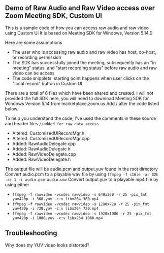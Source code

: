## Demo of Raw Audio and Raw Video access over Zoom Meeting SDK, Custom UI

This is a  sample code of how you can access raw audio and raw video using Custom UI
It is based on Meeting SDK for Windows, Version 5.14.0

Here are some assumptions

- The user who is accessing raw audio and raw video has host, co-host, or recording permission
- The SDK has successfully joined the meeting, subsequently has an "in meeting" status, and "start recording status" before raw audio and raw video can be access
- The code snipplets' starting point happens when user clicks on the "local record" button in Custom UI

There are a total of 6 files which have been altered and created.
I will not provided the full SDK here, you will need to download Meeting SDK for Windows Version 5.14 from marketplace.zoom.us
Add / alter the code listed below.

To help you understand the code, I've used the comments in these source and header files
`//added for raw data access`

- Altered: CustomizedUIRecordMgr.h
- Altered: CustomizedUIRecordMgr.cpp
- Added: RawAudioDelegate.cpp
- Added: RawAudioDelegate.h
- Added: RawVideoDelegate.cpp
- Added: RawVideoDelegate.h

The output file will be audio.pcm and output.yuv found in the root directory
Convert audio.pcm to a playable wav file by using `ffmpeg -f s16le -ar 32k -ac 1 -i audio.pcm audio.wav`
Convert output.yuv to a playable mp4 file by using either
 - `ffmpeg -f rawvideo -vcodec rawvideo -s 640x360 -r 25 -pix_fmt yuv420p -i 360.yuv -c:v libx264 360.mp4`
 - `ffmpeg -f rawvideo -vcodec rawvideo -s 1280x720 -r 25 -pix_fmt yuv420p -i 720.yuv -c:v libx264 720.mp4`
 - `ffmpeg -f rawvideo -vcodec rawvideo -s 1920x1080 -r 25 -pix_fmt yuv420p -i 1080.yuv -c:v libx264 1080.mp4`

## Troubleshooting

Why does my YUV video looks distorted?

